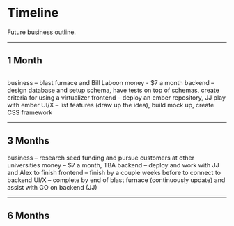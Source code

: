 
# Timeline

Future business outline.

---

## 1 Month

## 
business – blast furnace and Bill Laboon
money - $7 a month
backend – design database and setup schema, have tests on top of schemas, create criteria for using a virtualizer
frontend – deploy an ember repository, JJ play with ember
UI/X – list features (draw up the idea), build mock up, create CSS framework


---

## 3 Months
business – research seed funding and pursue customers at other universities
money –  $7 a month, TBA
backend – deploy and work with JJ and Alex to finish 
frontend – finish by a couple weeks before to connect to backend
UI/X – complete by end of blast furnace (continuously update) and assist with GO on backend (JJ)


---

## 6 Months




